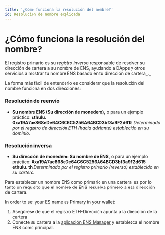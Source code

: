 ```yaml
---
title: '¿Cómo funciona la resolución del nombre?'
id: Resolución de nombre explicada
---
```


# ¿Cómo funciona la resolución del nombre?

El registro primario es su _registro inverso_ responsable de resolver su dirección de cartera a su nombre de ENS, ayudando a DApps y otros servicios a mostrar tu nombre ENS basado en tu dirección de cartera_._

La forma más fácil de entenderlo es considerar que la resolución del nombre funciona en dos direcciones:

### Resolución de reenvío

* **Su nombre ENS (Su dirección de monedero),** o para un ejemplo práctico: **cthulu. 0xa19A7ae868eDe64C6C6C5256A64BCD3bf3a9F2d615** _Determinado por el registro de dirección ETH (hacia adelante) establecido en su dominio._

### Resolución inversa

* **Su dirección de monedero: Su nombre de ENS,** o para un ejemplo práctico: **0xa19A7ae868eDe64C6C5256A64BCD3bf3a9F2d615 ethulu. th** _Determinado por el registro primario (reverso) establecido en su cartera._

Para establecer un nombre ENS como primario en una cartera, es por lo tanto un requisito que el nombre de ENS resuelva primero a esa dirección de cartera.

In order to set your ES name as Primary in your wallet:

1. Asegúrese de que el registro ETH-Dirección apunta a la dirección de la cartera
2. Conecte su cartera a la [aplicación ENS Manager](https://app.ens.domains) y establezca el nombre ENS como principal.
